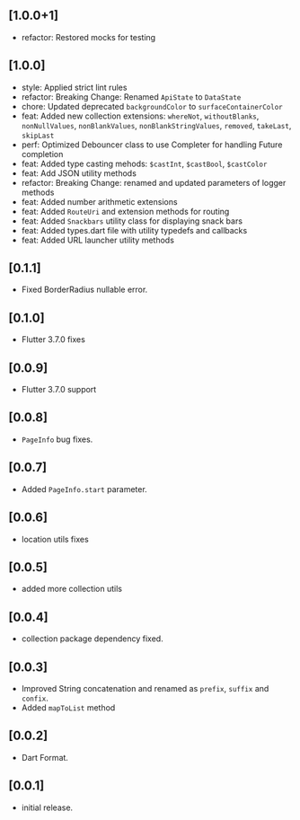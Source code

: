 ## [1.0.0+1]

* refactor: Restored mocks for testing

## [1.0.0]

* style: Applied strict lint rules
* refactor: Breaking Change: Renamed `ApiState` to `DataState`
* chore: Updated deprecated `backgroundColor` to `surfaceContainerColor`
* feat: Added new collection extensions: `whereNot`, `withoutBlanks`, `nonNullValues`, `nonBlankValues`, `nonBlankStringValues`, `removed`, `takeLast`, `skipLast`
* perf: Optimized Debouncer class to use Completer for handling Future completion
* feat: Added type casting mehods: `$castInt`, `$castBool`, `$castColor`
* feat: Add JSON utility methods
* refactor: Breaking Change: renamed and updated parameters of logger methods
* feat: Added number arithmetic extensions
* feat: Added `RouteUri` and extension methods for routing
* feat: Added `Snackbars` utility class for displaying snack bars
* feat: Added types.dart file with utility typedefs and callbacks
* feat: Added URL launcher utility methods

## [0.1.1]

* Fixed BorderRadius nullable error.

## [0.1.0]

* Flutter 3.7.0 fixes

## [0.0.9]

* Flutter 3.7.0 support

## [0.0.8]

* `PageInfo` bug fixes.

## [0.0.7]

* Added `PageInfo.start` parameter.

## [0.0.6]

* location utils fixes

## [0.0.5]

* added more collection utils

## [0.0.4]

* collection package dependency fixed.

## [0.0.3]

* Improved String concatenation and renamed as `prefix`, `suffix` and `confix`.
* Added `mapToList` method

## [0.0.2]

* Dart Format.

## [0.0.1]

* initial release.
